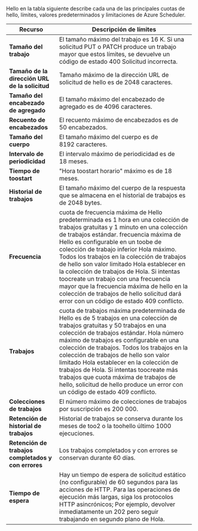 Hello en la tabla siguiente describe cada una de las principales cuotas de hello, límites, valores predeterminados y limitaciones de Azure Scheduler.

| Recurso | Descripción de límites |
| --- | --- |
| **Tamaño del trabajo** |El tamaño máximo del trabajo es 16 K. Si una solicitud PUT o PATCH produce un trabajo mayor que estos límites, se devuelve un código de estado 400 Solicitud incorrecta. |
| **Tamaño de la dirección URL de la solicitud** |Tamaño máximo de la dirección URL de solicitud de hello es de 2048 caracteres. |
| **Tamaño del encabezado de agregado** |El tamaño máximo del encabezado de agregado es de 4096 caracteres. |
| **Recuento de encabezados** |El recuento máximo de encabezados es de 50 encabezados. |
| **Tamaño del cuerpo** |El tamaño máximo del cuerpo es de 8192 caracteres. |
| **Intervalo de periodicidad** |El intervalo máximo de periodicidad es de 18 meses. |
| **Tiempo de toostart** |"Hora toostart horario" máximo es de 18 meses. |
| **Historial de trabajos** |El tamaño máximo del cuerpo de la respuesta que se almacena en el historial de trabajos es de 2048 bytes. |
| **Frecuencia** |cuota de frecuencia máxima de Hello predeterminada es 1 hora en una colección de trabajos gratuitas y 1 minuto en una colección de trabajos estándar. frecuencia máxima de Hello es configurable en un toobe de colección de trabajo inferior Hola máximo. Todos los trabajos en la colección de trabajos de hello son valor limitado Hola establecer en la colección de trabajos de Hola. Si intentas toocreate un trabajo con una frecuencia mayor que la frecuencia máxima de hello en la colección de trabajos de hello solicitud dará error con un código de estado 409 conflicto. |
| **Trabajos** |cuota de trabajos máxima predeterminada de Hello es de 5 trabajos en una colección de trabajos gratuitas y 50 trabajos en una colección de trabajos estándar. Hola número máximo de trabajos es configurable en una colección de trabajos. Todos los trabajos en la colección de trabajos de hello son valor limitado Hola establecer en la colección de trabajos de Hola. Si intentas toocreate más trabajos que cuota máxima de trabajos de hello, solicitud de hello produce un error con un código de estado 409 conflicto. |
| **Colecciones de trabajos** |El número máximo de colecciones de trabajos por suscripción es 200 000. |
| **Retención de historial de trabajos** |Historial de trabajos se conserva durante los meses de too2 o la toohello último 1000 ejecuciones. |
| **Retención de trabajos completados y con errores** |Los trabajos completados y con errores se conservan durante 60 días. |
| **Tiempo de espera** |Hay un tiempo de espera de solicitud estático (no configurable) de 60 segundos para las acciones de HTTP. Para las operaciones de ejecución más largas, siga los protocolos HTTP asincrónicos; Por ejemplo, devolver inmediatamente un 202 pero seguir trabajando en segundo plano de Hola. |

